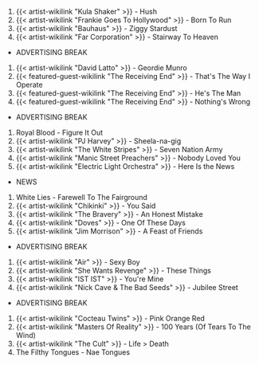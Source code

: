 1. {{< artist-wikilink "Kula Shaker" >}} - Hush
2. {{< artist-wikilink "Frankie Goes To Hollywood" >}} - Born To Run
3. {{< artist-wikilink "Bauhaus" >}} - Ziggy Stardust
4. {{< artist-wikilink "Far Corporation" >}} - Stairway To Heaven

- ADVERTISING BREAK

1. {{< artist-wikilink "David Latto" >}} - Geordie Munro
2. {{< featured-guest-wikilink "The Receiving End" >}} - That's The Way I Operate
3. {{< featured-guest-wikilink "The Receiving End" >}} - He's The Man
4. {{< featured-guest-wikilink "The Receiving End" >}} - Nothing's Wrong

- ADVERTISING BREAK

1. Royal Blood - Figure It Out
2. {{< artist-wikilink "PJ Harvey" >}} - Sheela-na-gig
3. {{< artist-wikilink "The White Stripes" >}} - Seven Nation Army
4. {{< artist-wikilink "Manic Street Preachers" >}} - Nobody Loved You
5. {{< artist-wikilink "Electric Light Orchestra" >}} - Here Is the News

- NEWS

1. White Lies - Farewell To The Fairground
2. {{< artist-wikilink "Chikinki" >}} - You Said
3. {{< artist-wikilink "The Bravery" >}} - An Honest Mistake
4. {{< artist-wikilink "Doves" >}} - One Of These Days
5. {{< artist-wikilink "Jim Morrison" >}} - A Feast of Friends

- ADVERTISING BREAK

1. {{< artist-wikilink "Air" >}} - Sexy Boy
2. {{< artist-wikilink "She Wants Revenge" >}} - These Things
3. {{< artist-wikilink "IST IST" >}} - You're Mine
4. {{< artist-wikilink "Nick Cave & The Bad Seeds" >}} - Jubilee Street

- ADVERTISING BREAK

1. {{< artist-wikilink "Cocteau Twins" >}} - Pink Orange Red
2. {{< artist-wikilink "Masters Of Reality" >}} - 100 Years (Of Tears To The Wind)
3. {{< artist-wikilink "The Cult" >}} - Life > Death
4. The Filthy Tongues - Nae Tongues
